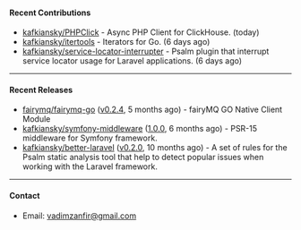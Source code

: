#### Recent Contributions

- [kafkiansky/PHPClick](https://github.com/kafkiansky/PHPClick) - Async PHP Client for ClickHouse. (today)
- [kafkiansky/itertools](https://github.com/kafkiansky/itertools) - Iterators for Go. (6 days ago)
- [kafkiansky/service-locator-interrupter](https://github.com/kafkiansky/service-locator-interrupter) - Psalm plugin that interrupt service locator usage for Laravel applications. (6 days ago)

---

#### Recent Releases

- [fairymq/fairymq-go](https://github.com/fairymq/fairymq-go) ([v0.2.4](https://github.com/fairymq/fairymq-go/releases/tag/v0.2.4), 5 months ago) - fairyMQ GO Native Client Module
- [kafkiansky/symfony-middleware](https://github.com/kafkiansky/symfony-middleware) ([1.0.0](https://github.com/kafkiansky/symfony-middleware/releases/tag/1.0.0), 6 months ago) - PSR-15 middleware for Symfony framework.
- [kafkiansky/better-laravel](https://github.com/kafkiansky/better-laravel) ([v0.2.0](https://github.com/kafkiansky/better-laravel/releases/tag/v0.2.0), 10 months ago) - A set of rules for the Psalm static analysis tool that help to detect popular issues when working with the Laravel framework. 

---

#### Contact

- Email: [vadimzanfir@gmail.com](mailto://vadimzanfir@gmail.com)
